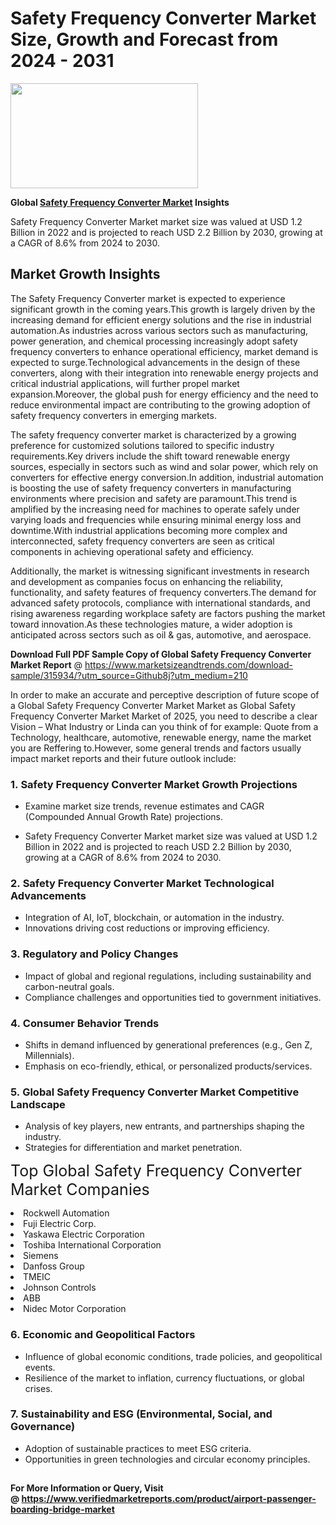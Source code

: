<H1>Safety Frequency Converter Market Size, Growth and Forecast from 2024 - 2031</H1><img class="aligncenter size-medium wp-image-584254" src="https://thirdeyenews.in/wp-content/uploads/2024/09/Global-Market-Research-300x168.jpeg" alt="" width="300" height="168" /><p><strong>Global&nbsp;<a href="https://www.marketsizeandtrends.com/download-sample/315934/?utm_source=Github8j?utm_medium=210">Safety Frequency Converter Market</a> Insights</strong></p><p>Safety Frequency Converter Market market size was valued at USD 1.2 Billion in 2022 and is projected to reach USD 2.2 Billion by 2030, growing at a CAGR of 8.6% from 2024 to 2030.</p><p><h2>Market Growth Insights</h2> <p>The Safety Frequency Converter market is expected to experience significant growth in the coming years.This growth is largely driven by the increasing demand for efficient energy solutions and the rise in industrial automation.As industries across various sectors such as manufacturing, power generation, and chemical processing increasingly adopt safety frequency converters to enhance operational efficiency, market demand is expected to surge.Technological advancements in the design of these converters, along with their integration into renewable energy projects and critical industrial applications, will further propel market expansion.Moreover, the global push for energy efficiency and the need to reduce environmental impact are contributing to the growing adoption of safety frequency converters in emerging markets.</p> <p>The safety frequency converter market is characterized by a growing preference for customized solutions tailored to specific industry requirements.Key drivers include the shift toward renewable energy sources, especially in sectors such as wind and solar power, which rely on converters for effective energy conversion.In addition, industrial automation is boosting the use of safety frequency converters in manufacturing environments where precision and safety are paramount.This trend is amplified by the increasing need for machines to operate safely under varying loads and frequencies while ensuring minimal energy loss and downtime.With industrial applications becoming more complex and interconnected, safety frequency converters are seen as critical components in achieving operational safety and efficiency.</p> <p>Additionally, the market is witnessing significant investments in research and development as companies focus on enhancing the reliability, functionality, and safety features of frequency converters.The demand for advanced safety protocols, compliance with international standards, and rising awareness regarding workplace safety are factors pushing the market toward innovation.As these technologies mature, a wider adoption is anticipated across sectors such as oil & gas, automotive, and aerospace.</p> <p><span class=""><strong>Download Full PDF Sample Copy of Global Safety Frequency Converter Market Report</strong> @ <a href="https://www.marketsizeandtrends.com/download-sample/315934/?utm_source=Github8j?utm_medium=210" target="_blank">https://www.marketsizeandtrends.com/download-sample/315934/?utm_source=Github8j?utm_medium=210</a></span></p><p>In order to make an accurate and perceptive description of future scope of a Global&nbsp;Safety Frequency Converter Market Market as Global&nbsp;Safety Frequency Converter Market Market of 2025, you need to describe a clear Vision &ndash; What Industry or Linda can you think of for example: Quote from a Technology, healthcare, automotive, renewable energy, name the market you are Reffering to.However, some general trends and factors usually impact market reports and their future outlook include:</p><h3>1.&nbsp;<strong>Safety Frequency Converter Market Growth Projections</strong></h3><ul><li>Examine market size trends, revenue estimates and CAGR (Compounded Annual Growth Rate) projections.</li><li><p>Safety Frequency Converter Market market size was valued at USD 1.2 Billion in 2022 and is projected to reach USD 2.2 Billion by 2030, growing at a CAGR of 8.6% from 2024 to 2030.</p></li></ul><h3>2.&nbsp;<strong>Safety Frequency Converter Market Technological Advancements</strong></h3><ul><li>Integration of AI, IoT, blockchain, or automation in the industry.</li><li>Innovations driving cost reductions or improving efficiency.</li></ul><h3>3.&nbsp;<strong>Regulatory and Policy Changes</strong></h3><ul><li>Impact of global and regional regulations, including sustainability and carbon-neutral goals.</li><li>Compliance challenges and opportunities tied to government initiatives.</li></ul><h3>4.&nbsp;<strong>Consumer Behavior Trends</strong></h3><ul><li>Shifts in demand influenced by generational preferences (e.g., Gen Z, Millennials).</li><li>Emphasis on eco-friendly, ethical, or personalized products/services.</li></ul><h3>5.&nbsp;<strong>Global Safety Frequency Converter Market Competitive Landscape</strong></h3><ul><li>Analysis of key players, new entrants, and partnerships shaping the industry.</li><li>Strategies for differentiation and market penetration.</li></ul><p data-pm-slice="1 1 []"><span style="color: inherit; font-family: inherit; font-size: 25px;">Top Global Safety Frequency Converter Market Companies</span></p><div class="" data-test-id=""><p><li>Rockwell Automation</li><li> Fuji Electric Corp.</li><li> Yaskawa Electric Corporation</li><li> Toshiba International Corporation</li><li> Siemens</li><li> Danfoss Group</li><li> TMEIC</li><li> Johnson Controls</li><li> ABB</li><li> Nidec Motor Corporation</li></p></div><h3>6.&nbsp;<strong>Economic and Geopolitical Factors</strong></h3><ul><li>Influence of global economic conditions, trade policies, and geopolitical events.</li><li>Resilience of the market to inflation, currency fluctuations, or global crises.</li></ul><h3>7.&nbsp;<strong>Sustainability and ESG (Environmental, Social, and Governance)</strong></h3><ul><li>Adoption of sustainable practices to meet ESG criteria.</li><li>Opportunities in green technologies and circular economy principles.</li></ul><h2><strong style="font-size: 14px;">For More Information or Query, Visit @&nbsp;</strong><a style="background-color: #ffffff; font-size: 14px;" href="https://www.marketsizeandtrends.com/report/safety-frequency-converter-market/" target="_blank">https://www.verifiedmarketreports.com/product/airport-passenger-boarding-bridge-market</a></h2>